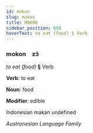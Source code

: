 ```yaml
---
id: mokon
slug: mokon
title: MOKON
sidebar_position: 650
hoverText: to eat (food) § Verb
---
```


### mokon&emsp;<span kind="abugida">ƶɔ̃</span>

*to eat (food)* **§** Verb

**Verb**: to eat

**Noun**: food

**Modifier**: edible

Indonesian makan undefined

*Austronesian Language Family*